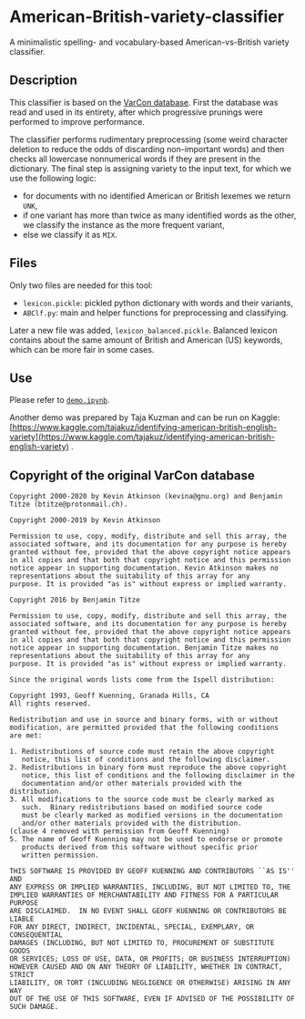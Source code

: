 # American-British-variety-classifier

A minimalistic spelling- and vocabulary-based American-vs-British variety classifier.

## Description

This classifier is based on the [VarCon database](http://wordlist.aspell.net/varcon/). First the database was read and used in its entirety, after which progressive prunings were performed to improve performance.


The classifier performs rudimentary preprocessing (some weird character deletion to reduce the odds of discarding non-important words) and then checks all lowercase nonnumerical words if they are present in the dictionary. The final step is assigning variety to the input text, for which we use the following logic:
* for documents with no identified American or British lexemes we return `UNK`, 
* if one variant has more than twice as many identified words as the other, we classify the instance as the more frequent variant,
* else we classify it as `MIX`.


## Files

Only two files are needed for this tool:
* `lexicon.pickle`: pickled python dictionary with words and their variants,
* `ABClf.py`: main and helper functions for preprocessing and classifying.

Later a new file was added, `lexicon_balanced.pickle`. Balanced lexicon contains about the same amount of British and American (US) keywords, which can be more fair in some cases.

## Use


Please refer to [`demo.ipynb`](demo.ipynb).

Another demo was prepared by Taja Kuzman and can be run on Kaggle: [https://www.kaggle.com/tajakuz/identifying-american-british-english-variety](https://www.kaggle.com/tajakuz/identifying-american-british-english-variety) .

## Copyright of the original VarCon database

```
Copyright 2000-2020 by Kevin Atkinson (kevina@gnu.org) and Benjamin
Titze (btitze@protonmail.ch).

Copyright 2000-2019 by Kevin Atkinson

Permission to use, copy, modify, distribute and sell this array, the
associated software, and its documentation for any purpose is hereby
granted without fee, provided that the above copyright notice appears
in all copies and that both that copyright notice and this permission
notice appear in supporting documentation. Kevin Atkinson makes no
representations about the suitability of this array for any
purpose. It is provided "as is" without express or implied warranty.

Copyright 2016 by Benjamin Titze

Permission to use, copy, modify, distribute and sell this array, the
associated software, and its documentation for any purpose is hereby
granted without fee, provided that the above copyright notice appears
in all copies and that both that copyright notice and this permission
notice appear in supporting documentation. Benjamin Titze makes no
representations about the suitability of this array for any
purpose. It is provided "as is" without express or implied warranty.

Since the original words lists come from the Ispell distribution:

Copyright 1993, Geoff Kuenning, Granada Hills, CA
All rights reserved.

Redistribution and use in source and binary forms, with or without
modification, are permitted provided that the following conditions
are met:

1. Redistributions of source code must retain the above copyright
   notice, this list of conditions and the following disclaimer.
2. Redistributions in binary form must reproduce the above copyright
   notice, this list of conditions and the following disclaimer in the
   documentation and/or other materials provided with the distribution.
3. All modifications to the source code must be clearly marked as
   such.  Binary redistributions based on modified source code
   must be clearly marked as modified versions in the documentation
   and/or other materials provided with the distribution.
(clause 4 removed with permission from Geoff Kuenning)
5. The name of Geoff Kuenning may not be used to endorse or promote
   products derived from this software without specific prior
   written permission.

THIS SOFTWARE IS PROVIDED BY GEOFF KUENNING AND CONTRIBUTORS ``AS IS'' AND
ANY EXPRESS OR IMPLIED WARRANTIES, INCLUDING, BUT NOT LIMITED TO, THE
IMPLIED WARRANTIES OF MERCHANTABILITY AND FITNESS FOR A PARTICULAR PURPOSE
ARE DISCLAIMED.  IN NO EVENT SHALL GEOFF KUENNING OR CONTRIBUTORS BE LIABLE
FOR ANY DIRECT, INDIRECT, INCIDENTAL, SPECIAL, EXEMPLARY, OR CONSEQUENTIAL
DAMAGES (INCLUDING, BUT NOT LIMITED TO, PROCUREMENT OF SUBSTITUTE GOODS
OR SERVICES; LOSS OF USE, DATA, OR PROFITS; OR BUSINESS INTERRUPTION)
HOWEVER CAUSED AND ON ANY THEORY OF LIABILITY, WHETHER IN CONTRACT, STRICT
LIABILITY, OR TORT (INCLUDING NEGLIGENCE OR OTHERWISE) ARISING IN ANY WAY
OUT OF THE USE OF THIS SOFTWARE, EVEN IF ADVISED OF THE POSSIBILITY OF
SUCH DAMAGE.

```